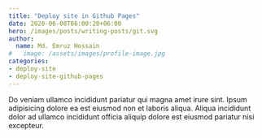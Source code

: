 ```yaml
---
title: "Deploy site in Github Pages"
date: 2020-06-08T06:00:20+06:00
hero: /images/posts/writing-posts/git.svg
author:
  name: Md. Emruz Hossain
#   image: /assets/images/profile-image.jpg
categories:
- deploy-site
- deploy-site-github-pages
---
```


Do veniam ullamco incididunt pariatur qui magna amet irure sint. Ipsum adipisicing dolore ea est eiusmod non et laboris aliqua. Aliqua incididunt dolor ad ullamco incididunt officia aliquip dolore est eiusmod pariatur nisi excepteur.
